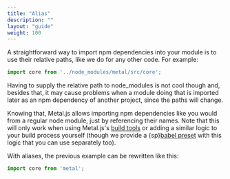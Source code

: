 ```yaml
---
title: "Alias"
description: ""
layout: "guide"
weight: 100
---
```


<article>

A straightforward way to import npm dependencies into your module is to use
their relative paths, like we do for any other code. For example:

```javascript
import core from '../node_modules/metal/src/core';
```

Having to supply the relative path to node_modules is not cool though and,
besides that, it may cause problems when a module doing that is imported later
as an npm dependency of another project, since the paths will change.

Knowing that, Metal.js allows importing npm dependencies like you would from a
regular node module, just by referencing their names. Note that this will only
work when using Metal.js's [build tools](/docs/guides/building.html) or adding
a similar logic to your build process yourself (though we provide a
{sp}[babel preset](https://npmjs.com/package/babel-preset-metal) with this logic
that you can use separately too).

With aliases, the previous example can be rewritten like this:

```javascript
import core from 'metal';
```

</article>